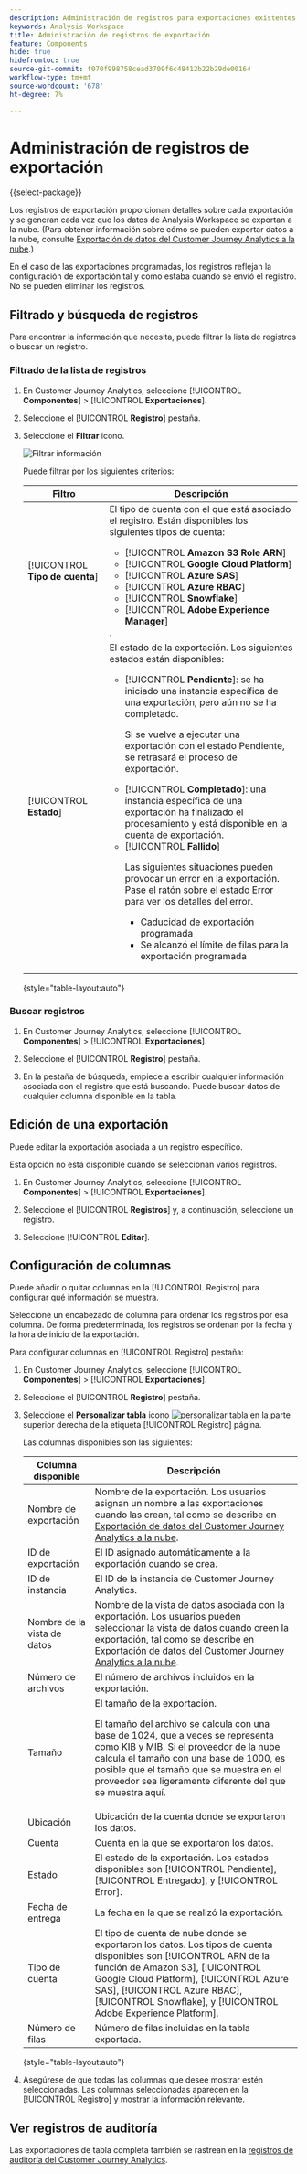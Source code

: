 ```yaml
---
description: Administración de registros para exportaciones existentes
keywords: Analysis Workspace
title: Administración de registros de exportación
feature: Components
hide: true
hidefromtoc: true
source-git-commit: f070f998758cead3709f6c48412b22b29de00164
workflow-type: tm+mt
source-wordcount: '678'
ht-degree: 7%

---
```


# Administración de registros de exportación

{{select-package}}

Los registros de exportación proporcionan detalles sobre cada exportación y se generan cada vez que los datos de Analysis Workspace se exportan a la nube. (Para obtener información sobre cómo se pueden exportar datos a la nube, consulte [Exportación de datos del Customer Journey Analytics a la nube](/help/analysis-workspace/export/export-cloud.md).)

En el caso de las exportaciones programadas, los registros reflejan la configuración de exportación tal y como estaba cuando se envió el registro. No se pueden eliminar los registros.

## Filtrado y búsqueda de registros

Para encontrar la información que necesita, puede filtrar la lista de registros o buscar un registro.

### Filtrado de la lista de registros

1. En Customer Journey Analytics, seleccione [!UICONTROL **Componentes**] > [!UICONTROL **Exportaciones**].

1. Seleccione el [!UICONTROL **Registro**] pestaña.

1. Seleccione el **Filtrar** icono.

   ![Filtrar información](assets/export-log-filters.png)

   Puede filtrar por los siguientes criterios:

   | Filtro | Descripción |
   |---------|----------|
   | [!UICONTROL **Tipo de cuenta**] | El tipo de cuenta con el que está asociado el registro. Están disponibles los siguientes tipos de cuenta: <ul><li>[!UICONTROL **Amazon S3 Role ARN**]</li><li>[!UICONTROL **Google Cloud Platform**]</li><li>[!UICONTROL **Azure SAS**]</li><li>[!UICONTROL **Azure RBAC**]</li><li>[!UICONTROL **Snowflake**]</li><li>[!UICONTROL **Adobe Experience Manager**]</li></ul>. |
   | [!UICONTROL **Estado**] | El estado de la exportación. Los siguientes estados están disponibles: <ul><li>[!UICONTROL **Pendiente**]: se ha iniciado una instancia específica de una exportación, pero aún no se ha completado.<p>Si se vuelve a ejecutar una exportación con el estado Pendiente, se retrasará el proceso de exportación.</p></li><li>[!UICONTROL **Completado**]: una instancia específica de una exportación ha finalizado el procesamiento y está disponible en la cuenta de exportación.</li><li>[!UICONTROL **Fallido**]<p>Las siguientes situaciones pueden provocar un error en la exportación. Pase el ratón sobre el estado Error para ver los detalles del error. <ul><li>Caducidad de exportación programada</li><li>Se alcanzó el límite de filas para la exportación programada </li></ul> </p></li></ul> |

   {style="table-layout:auto"}

### Buscar registros

1. En Customer Journey Analytics, seleccione [!UICONTROL **Componentes**] > [!UICONTROL **Exportaciones**].

1. Seleccione el [!UICONTROL **Registro**] pestaña.

1. En la pestaña de búsqueda, empiece a escribir cualquier información asociada con el registro que está buscando. Puede buscar datos de cualquier columna disponible en la tabla.

<!-- removed for MVP: Retry an export You can re-run the export associated with the selected log, using the data as it was on the day the log was originally exported. This is useful when selecting a log that show a failed export or when selecting a log that was accidentally deleted. 

Retrying an export that has a status of Pending will delay the export process.

This option is not available when selecting multiple logs. -->

<!-- 1. In Customer Journey Analytics, select [!UICONTROL **Components**] > [!UICONTROL **Exports**].

1. Select the [!UICONTROL **Logs**] tab, then select a log.

1. Select [!UICONTROL **Retry**]. -->

## Edición de una exportación

Puede editar la exportación asociada a un registro específico.

Esta opción no está disponible cuando se seleccionan varios registros.

1. En Customer Journey Analytics, seleccione [!UICONTROL **Componentes**] > [!UICONTROL **Exportaciones**].

1. Seleccione el [!UICONTROL **Registros**] y, a continuación, seleccione un registro.

   <!-- add screenshot? -->

1. Seleccione [!UICONTROL **Editar**].

## Configuración de columnas

Puede añadir o quitar columnas en la [!UICONTROL Registro] para configurar qué información se muestra.

Seleccione un encabezado de columna para ordenar los registros por esa columna. De forma predeterminada, los registros se ordenan por la fecha y la hora de inicio de la exportación.

Para configurar columnas en [!UICONTROL Registro] pestaña:

1. En Customer Journey Analytics, seleccione [!UICONTROL **Componentes**] > [!UICONTROL **Exportaciones**].

1. Seleccione el [!UICONTROL **Registro**] pestaña.

1. Seleccione el **Personalizar tabla** icono ![personalizar tabla](assets/customize-table-icon.png) en la parte superior derecha de la etiqueta [!UICONTROL Registro] página.

   Las columnas disponibles son las siguientes:

   | Columna disponible | Descripción |
   |---------|----------|
   | Nombre de exportación | Nombre de la exportación. Los usuarios asignan un nombre a las exportaciones cuando las crean, tal como se describe en [Exportación de datos del Customer Journey Analytics a la nube](/help/analysis-workspace/export/export-cloud.md). |
   | ID de exportación | El ID asignado automáticamente a la exportación cuando se crea. <!-- True? --> |
   | ID de instancia | El ID de la instancia de Customer Journey Analytics. <!-- True? --> |
   | Nombre de la vista de datos | Nombre de la vista de datos asociada con la exportación. Los usuarios pueden seleccionar la vista de datos cuando creen la exportación, tal como se describe en [Exportación de datos del Customer Journey Analytics a la nube](/help/analysis-workspace/export/export-cloud.md). |
   | Número de archivos | El número de archivos incluidos en la exportación. |
   | Tamaño | El tamaño de la exportación.<p>El tamaño del archivo se calcula con una base de 1024, que a veces se representa como KIB y MIB. Si el proveedor de la nube calcula el tamaño con una base de 1000, es posible que el tamaño que se muestra en el proveedor sea ligeramente diferente del que se muestra aquí.</p> |
   | Ubicación | Ubicación de la cuenta donde se exportaron los datos. |
   | Cuenta | Cuenta en la que se exportaron los datos. |
   | Estado | El estado de la exportación. Los estados disponibles son [!UICONTROL Pendiente], [!UICONTROL Entregado], y [!UICONTROL Error]. |
   | Fecha de entrega | La fecha en la que se realizó la exportación. |
   | Tipo de cuenta | El tipo de cuenta de nube donde se exportaron los datos. Los tipos de cuenta disponibles son [!UICONTROL ARN de la función de Amazon S3], [!UICONTROL Google Cloud Platform], [!UICONTROL Azure SAS], [!UICONTROL Azure RBAC], [!UICONTROL Snowflake], y [!UICONTROL Adobe Experience Platform]. |
   | Número de filas | Número de filas incluidas en la tabla exportada. |

   {style="table-layout:auto"}

1. Asegúrese de que todas las columnas que desee mostrar estén seleccionadas. Las columnas seleccionadas aparecen en la [!UICONTROL Registro] y mostrar la información relevante.

## Ver registros de auditoría

Las exportaciones de tabla completa también se rastrean en la [registros de auditoría del Customer Journey Analytics](/help/privacy/audit-log.md). <!-- Need to see what the Component Type for full-table export will be and add it here. Also, under "Event type captured by audit logs" there would be a new event type called "Full-table export". 4 actions would be "Create, Delete, Edit, Export" and "API_Request"? Also information about the locations. Probably have a different component for the location credentials.-->